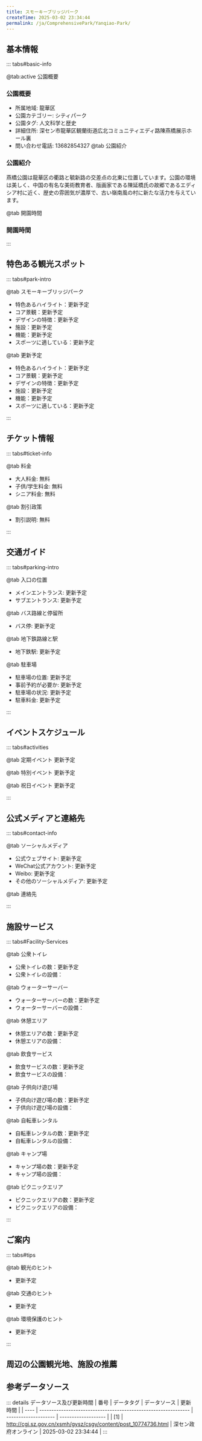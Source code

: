 ```yaml
---
title: スモーキーブリッジパーク
createTime: 2025-03-02 23:34:44
permalink: /ja/ComprehensivePark/Yanqiao-Park/
---
```



<script setup>
import ImageSwiper from '/.vuepress/theme/components/ImageSwiper.vue'
// 轮播图数据
const swiperItems = [
    {
                link: 'https://cgj.sz.gov.cn/img/4/4005/4005734/10774736.jpg',
                title: 'スモーキーブリッジパーク',
                description: '',
                author: '深セン政府オンライン',
                date: '2025/03/03'
                },
  {
                link: 'https://cgj.sz.gov.cn/img/4/4005/4005734/10774736.jpg',
                title: 'スモーキーブリッジパーク',
                description: '',
                author: '深セン政府オンライン',
                date: '2025/03/03'
                }
]
// 配置项
const swiperConfig = {
  height: 500,
  showInfo: true
}
</script>
<!-- 轮播图组件 -->
<ImageSwiper :items="swiperItems" :config="swiperConfig" />



## 基本情報

::: tabs#basic-info

@tab:active 公園概要
### 公園概要
- 所属地域: 龍華区
- 公園カテゴリー: シティパーク
- 公園タグ: 人文科学と歴史
- 詳細住所: 深セン市龍華区観蘭街道広北コミュニティエディ路陳燕橋展示ホール裏
- 問い合わせ電話: 13682854327
@tab 公園紹介
### 公園紹介
燕橋公園は龍華区の衢路と毓新路の交差点の北東に位置しています。公園の環境は美しく、中国の有名な美術教育者、版画家である陳延橋氏の故郷であるエディシア村に近く、歴史の雰囲気が濃厚で、古い嶺南風の村に新たな活力を与えています。

@tab 開園時間

### 開園時間


:::

## 特色ある観光スポット

::: tabs#park-intro

@tab スモーキーブリッジパーク
<ImageCard
image="https://cgj.sz.gov.cn/images/index20230710_1.png"
    title="スモーキーブリッジパーク"
    description=""
    date=""
    author="深セン政府オンライン"
/>


- 特色あるハイライト：更新予定
- コア景観：更新予定
- デザインの特徴：更新予定
- 施設：更新予定
- 機能：更新予定
- スポーツに適している：更新予定

@tab 更新予定
<ImageCard
image="https://cgj.sz.gov.cn/images/index20230710_1.png"
    title="スモーキーブリッジパーク"
    description=""
    date=""
    author="深セン政府オンライン"
/>


- 特色あるハイライト：更新予定
- コア景観：更新予定
- デザインの特徴：更新予定
- 施設：更新予定
- 機能：更新予定
- スポーツに適している：更新予定

:::

## チケット情報

::: tabs#ticket-info

@tab 料金
- 大人料金: 無料
- 子供/学生料金: 無料
- シニア料金: 無料

@tab 割引政策
- 割引説明: 無料

:::

## 交通ガイド

::: tabs#parking-intro

@tab 入口の位置
- メインエントランス: 更新予定
- サブエントランス: 更新予定

@tab バス路線と停留所
- バス停: 更新予定

@tab 地下鉄路線と駅
- 地下鉄駅: 更新予定

@tab 駐車場
- 駐車場の位置: 更新予定
- 事前予約が必要か: 更新予定
- 駐車場の状況: 更新予定
- 駐車料金: 更新予定

:::

## イベントスケジュール

::: tabs#activities

@tab 定期イベント
更新予定

@tab 特別イベント
更新予定

@tab 祝日イベント
更新予定

:::

## 公式メディアと連絡先

::: tabs#contact-info

@tab ソーシャルメディア
- 公式ウェブサイト: 更新予定
- WeChat公式アカウント: 更新予定
- Weibo: 更新予定
- その他のソーシャルメディア: 更新予定

@tab 連絡先

:::

## 施設サービス

::: tabs#Facility-Services

@tab 公衆トイレ
- 公衆トイレの数：更新予定
- 公衆トイレの設備：

@tab ウォーターサーバー
- ウォーターサーバーの数：更新予定
- ウォーターサーバーの設備：

@tab 休憩エリア
- 休憩エリアの数：更新予定
- 休憩エリアの設備：

@tab 飲食サービス
- 飲食サービスの数：更新予定
- 飲食サービスの設備：

@tab 子供向け遊び場
- 子供向け遊び場の数：更新予定
- 子供向け遊び場の設備：

@tab 自転車レンタル
- 自転車レンタルの数：更新予定
- 自転車レンタルの設備：

@tab キャンプ場
- キャンプ場の数：更新予定
- キャンプ場の設備：

@tab ピクニックエリア
- ピクニックエリアの数：更新予定
- ピクニックエリアの設備：

:::

## ご案内

::: tabs#tips

@tab 観光のヒント
- 更新予定

@tab 交通のヒント
- 更新予定

@tab 環境保護のヒント
- 更新予定

:::

## 周辺の公園観光地、施設の推薦

<CardGrid>
  <ImageCard
        image="http://cgj.sz.gov.cn/img/4/4005/4005738/10774738.jpg"
        title="宜秀公園"
        description="宜秀公園は民志街の民豊路と金龍路の交差点の南東側に位置しています。公園は山の上に造られており、高低差は約31メートル、東西幅約210メートル、南北長さ約400メートル、総面積は5万2千平方メートルです。 2018年9月6日にテープカット式典が行われ、正式に一般公開され、住民がリラックスしたり、運動したり、楽しんだりする"
        href="/ja/ComprehensivePark/Yixiu Park"
        author="深セン政府オンライン"
        date="2025/01/02"
      />
      <ImageCard
        image="http://cgj.sz.gov.cn/img/4/4005/4005738/10774738.jpg"
        title="宜秀公園"
        description="宜秀公園は民志街の民豊路と金龍路の交差点の南東側に位置しています。公園は山の上に造られており、高低差は約31メートル、東西幅約210メートル、南北長さ約400メートル、総面積は5万2千平方メートルです。 2018年9月6日にテープカット式典が行われ、正式に一般公開され、住民がリラックスしたり、運動したり、楽しんだりする"
        href="/ja/ComprehensivePark/Yixiu Park"
        author="深セン政府オンライン"
        date="2025/01/02"
      />
    </CardGrid>


## 参考データソース

::: details データソース及び更新時間
| 番号 | データタグ                                                     | データソース         | 更新時間            |
| ---- | -------------------------------------------------------------- | -------------------- | ------------------- |
| [1]  | http://cgj.sz.gov.cn/xsmh/gysz/csgy/content/post_10774736.html | 深セン政府オンライン | 2025-03-02 23:34:44 |
:::

